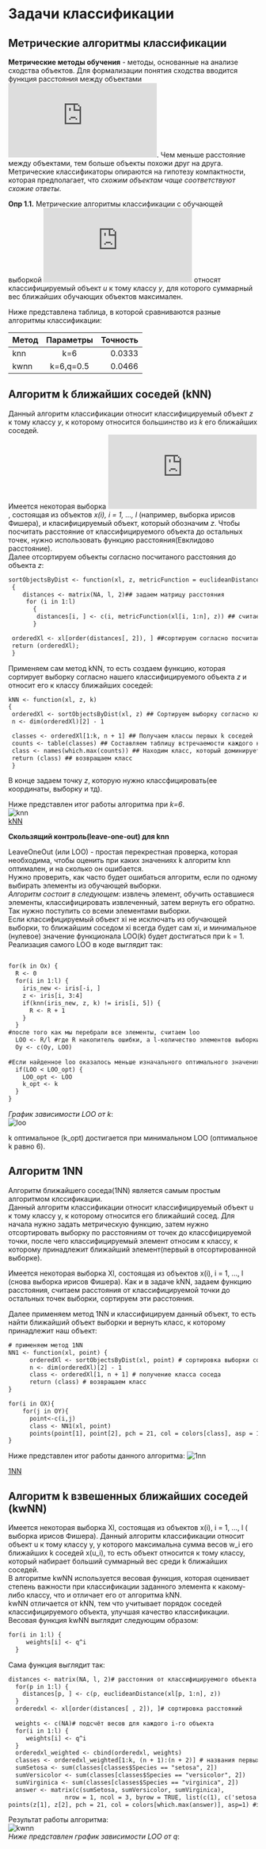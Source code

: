 
Задачи классификации
 =======================
 Метрические алгоритмы классификации 
------------------------------------------------------------------------

**Метрические методы обучения** - методы, основанные на анализе сходства объектов. Для формализации понятия сходства вводится функция расстояния между объектами ![](http://latex.codecogs.com/gif.latex?p(x_1,x_2)). Чем меньше расстояние между объектами, тем больше объекты похожи друг на друга. Метрические классификаторы опираются на гипотезу компактности, которая предполагает, что *схожим объектам чаще соответствуют схожие ответы*.

**Опр 1.1.** Метрические алгоритмы классификации с обучающей выборкой ![](https://latex.codecogs.com/gif.latex?%5Cinline%20X%5E%7Bl%7D) относят классифицируемый объект *u* к тому классу *y*, для которого суммарный вес ближайших обучающих объектов максимален.  

Ниже представлена таблица, в которой сравниваются разные алгоритмы классификации:  

| Метод         | Параметры       | Точность      |
|:------------- |:---------------:| -------------:|
| knn           | k=6             |     0.0333    |
| kwnn          | k=6,q=0.5       |     0.0466    |



Алгоритм k ближайших соседей (kNN)
-------------------------------------
Данный алгоритм классификации относит классифицируемый объект *z* к тому классу *y*, к которому относится большинство из *k* его ближайших соседей.    
Имеется некоторая выборка ![](https://latex.codecogs.com/gif.latex?%5Cinline%20X%5E%7Bl%7D), состоящая из объектов *x(i), i = 1, ..., l* (например, выборка ирисов Фишера), и класифицируемый объект, который обозначим *z*. Чтобы посчитать расстояние от классифицируемого объекта до остальных точек, нужно использовать функцию расстояния(Евклидово расстояние).  
Далее отсортируем объекты согласно посчитаного расстояния до объекта *z*:  
```diff
sortObjectsByDist <- function(xl, z, metricFunction = euclideanDistance) ## задаем функцию расстояния
 {
    distances <- matrix(NA, l, 2)## задаем матрицу расстояния
     for (i in 1:l)
       {
        distances[i, ] <- c(i, metricFunction(xl[i, 1:n], z)) ## считаем расстояние от классифицируемой точки до остальных точек выборки
       }

 orderedXl <- xl[order(distances[, 2]), ] ##сортируем согласно посчитаного расстояния
 return (orderedXl);
 }
```
Применяем сам метод kNN, то есть создаем функцию, которая сортирует выборку согласно нашего классифицируемого объекта *z* и относит его к классу ближайших соседей:
```diff
kNN <- function(xl, z, k)
{
 orderedXl <- sortObjectsByDist(xl, z) ## Сортируем выборку согласно классифицируемого объекта
 n <- dim(orderedXl)[2] - 1

 classes <- orderedXl[1:k, n + 1] ## Получаем классы первых k соседей
 counts <- table(classes) ## Составляем таблицу встречаемости каждого класса
 class <- names(which.max(counts)) ## Находим класс, который доминирует среди первых соседей
 return (class) ## возвращаем класс
 }

```
 В конце задаем точку *z*, которую нужно классфицировать(ее координаты, выборку и тд).  

Ниже представлен итог работы алгоритма при *k=6*.  
![knn](https://user-images.githubusercontent.com/43229815/48431971-23601980-e784-11e8-9b3a-f1736d24173b.png)   
[kNN](https://github.com/sefayehalilova/progect1/blob/master/knn.R)

**Скользящий контроль(leave-one-out) для knn**  
   
LeaveOneOut (или LOO) - простая перекрестная проверка, которая необходима, чтобы оценить при каких значениях k алгоритм knn оптимален, и на сколько он ошибается.  
Нужно проверить, как часто будет ошибаться алгоритм, если по одному выбирать элементы из обучающей выборки.  
*Алгоритм состоит в следующем*: извлечь элемент, обучить оставшиеся элементы, классифицировать извлеченный, затем вернуть его обратно. Так нужно поступить со всеми элементами выборки.  
Если классифицируемый объект xi не исключать из обучающей выборки, то ближайшим соседом xi всегда будет сам xi, и минимальное (нулевое) значение функционала LOO(k) будет достигаться при k = 1.  
Реализация самого LOO в коде выглядит так:  
```diff

for(k in Ox) {
  R <- 0 
  for(i in 1:l) {
    iris_new <- iris[-i, ] 
    z <- iris[i, 3:4]
    if(knn(iris_new, z, k) != iris[i, 5]) { 
      R <- R + 1 
    } 
  }
#после того как мы перебрали все элементы, считаем loo
  LOO <- R/l #где R накопитель ошибки, а l-количество элементов выборки
  Oy <- c(Oy, LOO)
  
#Если найденное loo оказалось меньше изначального оптимального значения, то сделаем это новое значение оптимальным и соотвественно k тоже оптимально
  if(LOO < LOO_opt) {
    LOO_opt <- LOO
    k_opt <- k
  }
}

```

*График зависимости LOO от k*:  
![loo](https://user-images.githubusercontent.com/43229815/48148795-adfbd100-e2cb-11e8-9c79-b74f736a31bd.png)  

k оптимальное (k_opt) достигается при минимальном LOO (оптимальное k равно 6).  

Алгоритм 1NN
-----------------------------------
Алгоритм ближайшего соседа(1NN) является самым простым алгоритмом клссификации.  
Данный алгоритм классификации относит классифицируемый объект u к тому классу y, к которому относится его ближайший сосед.
Для начала нужно задать метрическую функцию, затем нужно отсортировать выборку по расстояниям от точек до классфицируемой точки, после чего классифицируемый элемент относим к классу, к которому принадлежит ближайший элемент(первый в отсортированной выборке).

Имеется некоторая выборка Xl, состоящая из объектов x(i), i = 1, ..., l (снова выборка ирисов Фишера). Как и в задаче kNN, задаем функцию расстояния, считаем расстояния от классифицируемой точки до остальных точек выборки, сортируем эти расстояния.  


Далее применяем метод 1NN и классифицируем данный объект, то есть найти ближайший объект выборки и вернуть класс, к которому принадлежит наш объект:
```diff
# применяем метод 1NN
NN1 <- function(xl, point) {	  
	  orderedXl <- sortObjectsByDist(xl, point) # сортировка выборки согласно классифицируемого объекта    
	  n <- dim(orderedXl)[2] - 1 
	  class <- orderedXl[1, n + 1] # получение класса соседа
	  return (class) # возвращаем класс
}

for(i in OX){
	for(j in OY){
	  point<-c(i,j)
	  class <- NN1(xl, point) 
	  points(point[1], point[2], pch = 21, col = colors[class], asp = 1) } # классификация заданного объекта
}
```
Ниже представлен итог работы данного алгоритма:
![1nn](https://user-images.githubusercontent.com/43229815/48433796-1691f480-e789-11e8-8c17-54f60a593be9.png)   

[1NN](https://github.com/sefayehalilova/progect1/blob/master/1nn.R)  

Алгоритм k взвешенных ближайших соседей (kwNN)
----------------------------------------------------------------------  
  Имеется некоторая выборка Xl, состоящая из объектов x(i), i = 1, ..., l ( выборка ирисов Фишера). Данный алгоритм классификации относит объект u к тому классу y, у которого максимальна сумма весов w_i его ближайших k соседей x(u_i), то есть объект относится к тому классу, который набирает больший суммарный вес среди k ближайших соседей.  
  В алгоритме kwNN используется весовая функция, которая оценивает степень важности при классификации заданного элемента к какому-либо классу, что и отличает его от алгоритма kNN.  
  kwNN отличается от kNN, тем что учитывает порядок соседей классифицируемого объекта, улучшая качество классификации.  
  Весовая функция kwNN выглядит следующим образом:  
  ```diff
for(i in 1:l) {
       weights[i] <- q^i
    }
```    
Сама функция выглядит так:  
  ```diff
distances <- matrix(NA, l, 2)# расстояния от классифицируемого объекта u до каждого i-го соседа 
    for(p in 1:l) {
      distances[p, ] <- c(p, euclideanDistance(xl[p, 1:n], z))
    }
    orderedxl <- xl[order(distances[ , 2]), ]# сортировка расстояний
    
    weights <- c(NA)# подсчёт весов для каждого i-го объекта
    for(i in 1:l) {
       weights[i] <- q^i 
    }
    orderedxl_weighted <- cbind(orderedxl, weights)
    classes <- orderedxl_weighted[1:k, (n + 1):(n + 2)] # названия первых k ближайших соседей и их веса
    sumSetosa <- sum(classes[classes$Species == "setosa", 2])
    sumVersicolor <- sum(classes[classes$Species == "versicolor", 2])
    sumVirginica <- sum(classes[classes$Species == "virginica", 2])
    answer <- matrix(c(sumSetosa, sumVersicolor, sumVirginica), 
                  nrow = 1, ncol = 3, byrow = TRUE, list(c(1), c('setosa', 'versicolor', 'virginica')))#матрица имен классов и их сумм весов, которая заполняется по строкам
points(z[1], z[2], pch = 21, col = colors[which.max(answer)], asp=1) #закрашиваем точки в тот цвет класса, чей вес максимальный
```    
Результат работы алгоритма:  
![kwnn](https://user-images.githubusercontent.com/43229815/48442083-3253c580-e79e-11e8-879e-847b926014df.png)  
*Ниже представлен график зависимости LOO от q*:  






  
  
 

